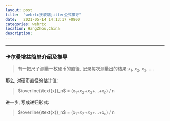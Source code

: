 ```yaml
---
layout: post
title:  "webrtc接收端jitter公式推导"
date:   2021-05-14 14:13:17 +0800
categories: webrtc
location: HangZhou,China 
description:  
---
```

---


### 卡尔曼增益简单介绍及推导

> 有一把尺子测量一枚硬币的直径, 记录每次测量出的结果:$x_1$, $x_2$, $x_3$, ....

那么, 对硬币直径的估计值:

> $\overline{\text{x}}_n$ = ($x_1$+$x_2$+$x_3$+...+$x_n$) / n

进一步, 写成递归形式:

> $\overline{\text{x}}_n$ = ($x_1$+$x_2$+$x_3$+...+$x_n$) / n
